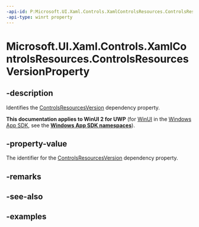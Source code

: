 ```yaml
---
-api-id: P:Microsoft.UI.Xaml.Controls.XamlControlsResources.ControlsResourcesVersionProperty
-api-type: winrt property
---
```


# Microsoft.UI.Xaml.Controls.XamlControlsResources.ControlsResourcesVersionProperty

<!--
public static Windows.UI.Xaml.DependencyProperty ControlsResourcesVersionProperty { get; }
-->


## -description

Identifies the [ControlsResourcesVersion](xamlcontrolsresources_controlsresourcesversion.md) dependency property.

**This documentation applies to WinUI 2 for UWP** (for [WinUI](/windows/apps/winui/winui3/) in the [Windows App SDK](/windows/apps/windows-app-sdk/), see the **[Windows App SDK namespaces](/windows/windows-app-sdk/api/winrt/)**).

## -property-value

The identifier for the [ControlsResourcesVersion](xamlcontrolsresources_controlsresourcesversion.md) dependency property.

## -remarks

## -see-also

## -examples



